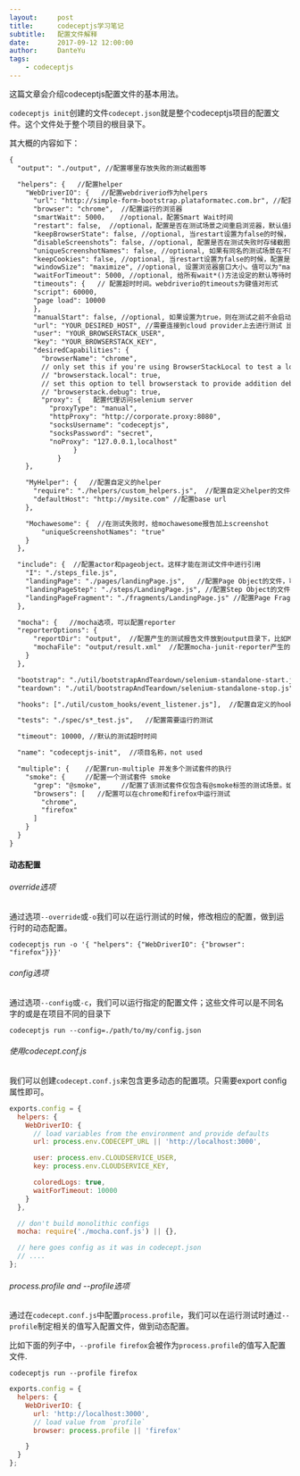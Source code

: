 ```yaml
---
layout:     post
title:      codeceptjs学习笔记
subtitle:   配置文件解释
date:       2017-09-12 12:00:00
author:     DanteYu
tags:
    - codeceptjs
---
```


这篇文章会介绍codeceptjs配置文件的基本用法。

`codeceptjs init`创建的文件`codecept.json`就是整个codeceptjs项目的配置文件。这个文件处于整个项目的根目录下。

其大概的内容如下：

```xml
{
  "output": "./output", //配置哪里存放失败的测试截图等

  "helpers": {   //配置helper
    "WebDriverIO": {   //配置webdriverio作为helpers
      "url": "http://simple-form-bootstrap.plataformatec.com.br", //配置base url
      "browser": "chrome",  //配置运行的浏览器
      "smartWait": 5000，   //optional，配置Smart Wait时间
      "restart": false,  //optional，配置是否在测试场景之间重启浏览器，默认值是true
      "keepBrowserState": false, //optional, 当restart设置为false的时候，配置是否在测试之间保持浏览器的状态， 默认值是false
      “disableScreenshots”: false, //optional, 配置是否在测试失败时存储截图，默认值是false
      "uniqueScreenshotNames": false, //optional, 如果有同名的测试场景在不同的测试套件里面，配置是否防止测试截图的覆盖，默认值是false
      "keepCookies": false, //optional, 当restart设置为false的时候，配置是否在测试之间保持cookies,默认值是false
      "windowSize": "maximize", //optional, 设置浏览器窗口大小。值可以为"maximize"或格式为"640*480"的尺寸
      "waitForTimeout": 5000, //optional, 给所有wait*()方法设定的默认等待时间. 默认值是1000
      "timeouts": {   // 配置超时时间。webdriverio的timeouts为键值对形式
      "script": 60000,
      "page load": 10000
      },
      "manualStart": false, //optional, 如果设置为true，则在测试之前不会启动浏览器，而需要在helper中加上方法`this.helpers["WebDriverIO"]._startBrowser()`来人工启动。默认值是false
      "url": "YOUR_DESIRED_HOST", //需要连接到cloud provider上去进行测试 比如browserstack或sauce lab
      "user": "YOUR_BROWSERSTACK_USER",
      "key": "YOUR_BROWSERSTACK_KEY",
      "desiredCapabilities": {
        "browserName": "chrome",
        // only set this if you're using BrowserStackLocal to test a local domain
        // "browserstack.local": true,
        // set this option to tell browserstack to provide addition debugging info
        // "browserstack.debug": true,
        "proxy": {   配置代理访问selenium server
          "proxyType": "manual",
          "httpProxy": "http://corporate.proxy:8080",
          "socksUsername": "codeceptjs",
          "socksPassword": "secret",
          "noProxy": "127.0.0.1,localhost"
                }
            }
    },

    "MyHelper": {   //配置自定义的helper
      "require": "./helpers/custom_helpers.js",  //配置自定义helper的文件位置
      "defaultHost": "http://mysite.com" //配置base url
    },

    "Mochawesome": {  //在测试失败时，给mochawesome报告加上screenshot
        "uniqueScreenshotNames": "true"
    }
  },

  "include": {  //配置actor和pageobject。这样才能在测试文件中进行引用
    "I": "./steps_file.js",
    "landingPage": "./pages/landingPage.js",   //配置Page Object的文件，可以让测试文件直接调用
    "landingPageStep": "./steps/LandingPage.js", //配置Step Object的文件，可以让测试文件直接调用
    "landingPageFragment": "./fragments/LandingPage.js" //配置Page Fragment的文件，可以让测试文件直接调用
  },

  "mocha": {   //mocha选项，可以配置reporter
  "reporterOptions": {
      "reportDir": "output",  //配置产生的测试报告文件放到output目录下，比如Mochawesome产生的文件
      "mochaFile": "output/result.xml"  //配置mocha-junit-reporter产生的xml文件放到output目录下
    }
  },

  "bootstrap": "./util/bootstrapAndTeardown/selenium-standalone-start.js", //配置bootstrap脚本的位置，让此脚本在全部测试运行之前运行
  "teardown": "./util/bootstrapAndTeardown/selenium-standalone-stop.js", //配置teardown脚本的位置，让此脚本在全部测试运行之后运行

  "hooks": ["./util/custom_hooks/event_listener.js"],  //配置自定义的hook文件来扩展codeceptjs

  "tests": "./spec/s*_test.js",   //配置需要运行的测试

  "timeout": 10000, //默认的测试超时时间

  "name": "codeceptjs-init",  //项目名称，not used

  "multiple": {    //配置run-multiple 并发多个测试套件的执行
    "smoke": {     //配置一个测试套件 smoke
      "grep": "@smoke",     //配置了该测试套件仅包含有@smoke标签的测试场景。如果没有定义，则代表所有测试场景
      "browsers": [   //配置可以在chrome和firefox中运行测试
        "chrome",
        "firefox"
      ]
    }
  }
}
```

#### 动态配置

###### override选项

通过选项`--override`或`-o`我们可以在运行测试的时候，修改相应的配置，做到运行时的动态配置。

`codeceptjs run -o '{ "helpers": {"WebDriverIO": {"browser": "firefox"}}}'`

###### config选项

通过选项`--config`或`-c`，我们可以运行指定的配置文件；这些文件可以是不同名字的或是在项目不同的目录下

`codeceptjs run --config=./path/to/my/config.json`

###### 使用codecept.conf.js

我们可以创建`codecept.conf.js`来包含更多动态的配置项。只需要export config属性即可。

```js
exports.config = {
  helpers: {
    WebDriverIO: {
      // load variables from the environment and provide defaults
      url: process.env.CODECEPT_URL || 'http://localhost:3000',

      user: process.env.CLOUDSERVICE_USER,
      key: process.env.CLOUDSERVICE_KEY,

      coloredLogs: true,
      waitForTimeout: 10000
    }
  },

  // don't build monolithic configs
  mocha: require('./mocha.conf.js') || {},

  // here goes config as it was in codecept.json
  // ....
};
```
###### process.profile and  --profile选项

通过在`codecept.conf.js`中配置`process.profile`，我们可以在运行测试时通过`--profile`制定相关的值写入配置文件，做到动态配置。

比如下面的列子中，`--profile firefox`会被作为`process.profile`的值写入配置文件.

`codeceptjs run --profile firefox`

```js
exports.config = {
  helpers: {
    WebDriverIO: {
      url: 'http://localhost:3000',
      // load value from `profile`
      browser: process.profile || 'firefox'

    }
  }
};
```
